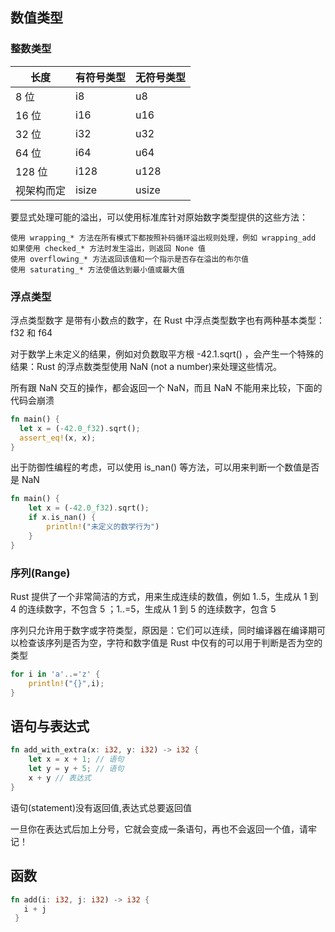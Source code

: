 ## 数值类型

### 整数类型

|长度	 |有符号类型 |无符号类型 |
|--------|----------|----------|
|8 位	 |i8	    |u8        |
|16 位	 |i16	    |u16       |
|32 位	 |i32	    |u32       |
|64 位	 |i64	    |u64       |
|128 位	 |i128	    |u128      |
视架构而定|	isize	 |usize      |

要显式处理可能的溢出，可以使用标准库针对原始数字类型提供的这些方法：

    使用 wrapping_* 方法在所有模式下都按照补码循环溢出规则处理，例如 wrapping_add
    如果使用 checked_* 方法时发生溢出，则返回 None 值
    使用 overflowing_* 方法返回该值和一个指示是否存在溢出的布尔值
    使用 saturating_* 方法使值达到最小值或最大值

### 浮点类型

浮点类型数字 是带有小数点的数字，在 Rust 中浮点类型数字也有两种基本类型： f32 和 f64


对于数学上未定义的结果，例如对负数取平方根 -42.1.sqrt() ，会产生一个特殊的结果：Rust 的浮点数类型使用 NaN (not a number)来处理这些情况。

所有跟 NaN 交互的操作，都会返回一个 NaN，而且 NaN 不能用来比较，下面的代码会崩溃

```Rust
fn main() {
  let x = (-42.0_f32).sqrt();
  assert_eq!(x, x);
}
```
出于防御性编程的考虑，可以使用 is_nan() 等方法，可以用来判断一个数值是否是 NaN

```Rust
fn main() {
    let x = (-42.0_f32).sqrt();
    if x.is_nan() {
        println!("未定义的数学行为")
    }
}
```

### 序列(Range)

Rust 提供了一个非常简洁的方式，用来生成连续的数值，例如 1..5，生成从 1 到 4 的连续数字，不包含 5 ；1..=5，生成从 1 到 5 的连续数字，包含 5

序列只允许用于数字或字符类型，原因是：它们可以连续，同时编译器在编译期可以检查该序列是否为空，字符和数字值是 Rust 中仅有的可以用于判断是否为空的类型

```Rust
for i in 'a'..='z' {
    println!("{}",i);
}

```

## 语句与表达式

```Rust
fn add_with_extra(x: i32, y: i32) -> i32 {
    let x = x + 1; // 语句
    let y = y + 5; // 语句
    x + y // 表达式
}
```
语句(statement)没有返回值,表达式总要返回值

一旦你在表达式后加上分号，它就会变成一条语句，再也不会返回一个值，请牢记！

## 函数

```Rust
fn add(i: i32, j: i32) -> i32 {
   i + j
 }
```
